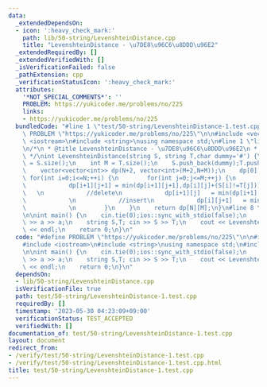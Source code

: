 ```yaml
---
data:
  _extendedDependsOn:
  - icon: ':heavy_check_mark:'
    path: lib/50-string/LevenshteinDistance.cpp
    title: "LevenshteinDistance - \u7DE8\u96C6\u8DDD\u96E2"
  _extendedRequiredBy: []
  _extendedVerifiedWith: []
  _isVerificationFailed: false
  _pathExtension: cpp
  _verificationStatusIcon: ':heavy_check_mark:'
  attributes:
    '*NOT_SPECIAL_COMMENTS*': ''
    PROBLEM: https://yukicoder.me/problems/no/225
    links:
    - https://yukicoder.me/problems/no/225
  bundledCode: "#line 1 \"test/50-string/LevenshteinDistance-1.test.cpp\"\n#define\
    \ PROBLEM \"https://yukicoder.me/problems/no/225\"\n\n#include <vector>\n#include\
    \ <iostream>\n#include <string>\nusing namespace std;\n#line 1 \"lib/50-string/LevenshteinDistance.cpp\"\
    \n/*\n * @title LevenshteinDistance - \u7DE8\u96C6\u8DDD\u96E2\n * @docs md/string/LevenshteinDistance.md\n\
    \ */\nint LevenshteinDistance(string S, string T,char dummy='#') {\n    int N\
    \ = S.size();\n    int M = T.size();\n    S.push_back(dummy);T.push_back(dummy);\n\
    \    vector<vector<int>> dp(N+2, vector<int>(M+2,N+M));\n    dp[0][0]=0;\n   \
    \ for(int i=0;i<=N;++i) {\n        for(int j=0;j<=M;++j) {\n            //change\n\
    \            dp[i+1][j+1] = min(dp[i+1][j+1],dp[i][j]+(S[i]!=T[j]));         \
    \   \n            //delete\n            dp[i+1][j]   = min(dp[i+1][j],dp[i][j]+1);\
    \            \n            //insert\n            dp[i][j+1]   = min(dp[i][j+1],dp[i][j]+1);\
    \            \n        }\n    }\n    return dp[N][M];\n}\n#line 8 \"test/50-string/LevenshteinDistance-1.test.cpp\"\
    \n\nint main() {\n    cin.tie(0);ios::sync_with_stdio(false);\n    int a; cin\
    \ >> a >> a;\n    string S,T; cin >> S >> T;\n    cout << LevenshteinDistance(S,T)\
    \ << endl;\n    return 0;\n}\n"
  code: "#define PROBLEM \"https://yukicoder.me/problems/no/225\"\n\n#include <vector>\n\
    #include <iostream>\n#include <string>\nusing namespace std;\n#include \"../../lib/50-string/LevenshteinDistance.cpp\"\
    \n\nint main() {\n    cin.tie(0);ios::sync_with_stdio(false);\n    int a; cin\
    \ >> a >> a;\n    string S,T; cin >> S >> T;\n    cout << LevenshteinDistance(S,T)\
    \ << endl;\n    return 0;\n}\n"
  dependsOn:
  - lib/50-string/LevenshteinDistance.cpp
  isVerificationFile: true
  path: test/50-string/LevenshteinDistance-1.test.cpp
  requiredBy: []
  timestamp: '2023-05-30 04:23:09+09:00'
  verificationStatus: TEST_ACCEPTED
  verifiedWith: []
documentation_of: test/50-string/LevenshteinDistance-1.test.cpp
layout: document
redirect_from:
- /verify/test/50-string/LevenshteinDistance-1.test.cpp
- /verify/test/50-string/LevenshteinDistance-1.test.cpp.html
title: test/50-string/LevenshteinDistance-1.test.cpp
---
```

